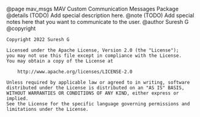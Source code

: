 @page mav_msgs MAV Custom Communication Messages Package
@details
    (TODO) Add special description here.
@note
    (TODO) Add special notes here that you want to communicate to the user.
@author
    Suresh G
@copyright

    Copyright 2022 Suresh G

    Licensed under the Apache License, Version 2.0 (the "License");
    you may not use this file except in compliance with the License.
    You may obtain a copy of the License at

        http://www.apache.org/licenses/LICENSE-2.0

    Unless required by applicable law or agreed to in writing, software
    distributed under the License is distributed on an "AS IS" BASIS,
    WITHOUT WARRANTIES OR CONDITIONS OF ANY KIND, either express or implied.
    See the License for the specific language governing permissions and
    limitations under the License.
